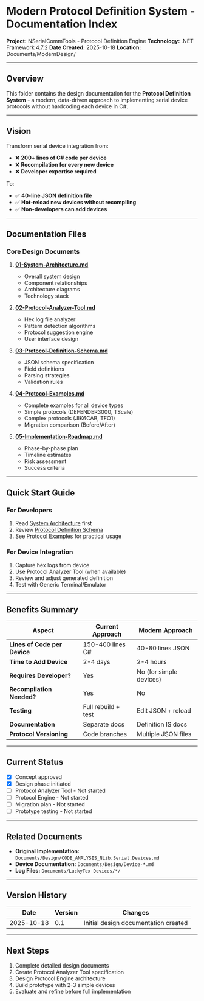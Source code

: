 # Modern Protocol Definition System - Documentation Index

**Project:** NSerialCommTools - Protocol Definition Engine
**Technology:** .NET Framework 4.7.2
**Date Created:** 2025-10-18
**Location:** Documents/ModernDesign/

---

## Overview

This folder contains the design documentation for the **Protocol Definition System** - a modern, data-driven approach to implementing serial device protocols without hardcoding each device in C#.

---

## Vision

Transform serial device integration from:
- ❌ **200+ lines of C# code per device**
- ❌ **Recompilation for every new device**
- ❌ **Developer expertise required**

To:
- ✅ **40-line JSON definition file**
- ✅ **Hot-reload new devices without recompiling**
- ✅ **Non-developers can add devices**

---

## Documentation Files

### Core Design Documents

1. **[01-System-Architecture.md](01-System-Architecture.md)**
   - Overall system design
   - Component relationships
   - Architecture diagrams
   - Technology stack

2. **[02-Protocol-Analyzer-Tool.md](02-Protocol-Analyzer-Tool.md)**
   - Hex log file analyzer
   - Pattern detection algorithms
   - Protocol suggestion engine
   - User interface design

3. **[03-Protocol-Definition-Schema.md](03-Protocol-Definition-Schema.md)**
   - JSON schema specification
   - Field definitions
   - Parsing strategies
   - Validation rules

4. **[04-Protocol-Examples.md](04-Protocol-Examples.md)**
   - Complete examples for all device types
   - Simple protocols (DEFENDER3000, TScale)
   - Complex protocols (JIK6CAB, TFO1)
   - Migration comparison (Before/After)

5. **[05-Implementation-Roadmap.md](05-Implementation-Roadmap.md)**
   - Phase-by-phase plan
   - Timeline estimates
   - Risk assessment
   - Success criteria

---

## Quick Start Guide

### For Developers
1. Read [System Architecture](01-System-Architecture.md) first
2. Review [Protocol Definition Schema](03-Protocol-Definition-Schema.md)
3. See [Protocol Examples](04-Protocol-Examples.md) for practical usage

### For Device Integration
1. Capture hex logs from device
2. Use Protocol Analyzer Tool (when available)
3. Review and adjust generated definition
4. Test with Generic Terminal/Emulator

---

## Benefits Summary

| Aspect | Current Approach | Modern Approach |
|--------|-----------------|-----------------|
| **Lines of Code per Device** | 150-400 lines C# | 40-80 lines JSON |
| **Time to Add Device** | 2-4 days | 2-4 hours |
| **Requires Developer?** | Yes | No (for simple devices) |
| **Recompilation Needed?** | Yes | No |
| **Testing** | Full rebuild + test | Edit JSON + reload |
| **Documentation** | Separate docs | Definition IS docs |
| **Protocol Versioning** | Code branches | Multiple JSON files |

---

## Current Status

- [x] Concept approved
- [x] Design phase initiated
- [ ] Protocol Analyzer Tool - Not started
- [ ] Protocol Engine - Not started
- [ ] Migration plan - Not started
- [ ] Prototype testing - Not started

---

## Related Documents

- **Original Implementation:** `Documents/Design/CODE_ANALYSIS_NLib.Serial.Devices.md`
- **Device Documentation:** `Documents/Design/Device-*.md`
- **Log Files:** `Documents/LuckyTex Devices/*/`

---

## Version History

| Date | Version | Changes |
|------|---------|---------|
| 2025-10-18 | 0.1 | Initial design documentation created |

---

## Next Steps

1. Complete detailed design documents
2. Create Protocol Analyzer Tool specification
3. Design Protocol Engine architecture
4. Build prototype with 2-3 simple devices
5. Evaluate and refine before full implementation
